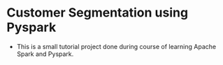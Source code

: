 # Customer Segmentation using Pyspark
- This is a small tutorial project done during course of learning Apache Spark and Pyspark.
